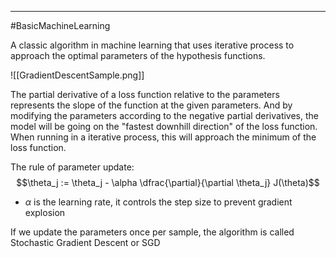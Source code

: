 ----
#BasicMachineLearning 

A classic algorithm in machine learning that uses iterative process to approach the optimal parameters of the hypothesis functions. 

![[GradientDescentSample.png]]

The partial derivative of a loss function relative to the parameters represents the slope of the function at the given parameters. And by modifying the parameters according to the negative partial derivatives, the model will be going on the "fastest downhill direction" of the loss function. When running in a iterative process, this will approach the minimum of the loss function. 

The rule of parameter update:
$$\theta_j := \theta_j - \alpha \dfrac{\partial}{\partial \theta_j} J(\theta)$$
- $\alpha$ is the learning rate, it controls the step size to prevent gradient explosion

If we update the parameters once per sample, the algorithm is called Stochastic Gradient Descent or SGD

